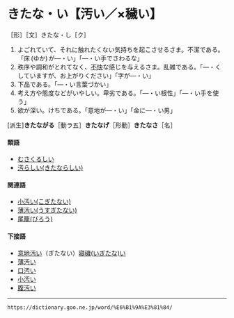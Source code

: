 # きたな・い【汚い／×穢い】

［形］［文］きたな・し［ク］
1. よごれていて、それに触れたくない気持ちを起こさせるさま。不潔である。「床 (ゆか) が―・い」「―・い手でさわるな」
2. 秩序や調和がとれてなく、[不快](ふかい（不快）)な感じを与えるさま。乱雑である。「―・くしていますが、お上がりください」「字が―・い」
3. 下品である。「―・い言葉づかい」
4. 考え方や態度などがいやしい。卑劣である。「―・い根性」「―・い手を使う」
5. 欲が深い。けちである。「意地が―・い」「金に―・い男」
    

\[派生\]**きたながる**［動ラ五］**きたなげ**［形動］**きたなさ**［名］

#### 類語

-   [むさくるしい](https://dictionary.goo.ne.jp/word/%E3%82%80%E3%81%95%E3%81%8F%E3%82%8B%E3%81%97%E3%81%84/#jn-215025)
-   [汚らしい(きたならしい)](https://dictionary.goo.ne.jp/word/%E6%B1%9A%E3%82%89%E3%81%97%E3%81%84/#jn-52596)

#### 関連語

-   [小汚い(こぎたない)](https://dictionary.goo.ne.jp/word/%E5%B0%8F%E6%B1%9A%E3%81%84/#jn-76472)
-   [薄汚い(うすぎたない)](https://dictionary.goo.ne.jp/word/%E8%96%84%E6%B1%9A%E3%81%84/#jn-18773)
-   [尾籠(びろう)](https://dictionary.goo.ne.jp/word/%E5%B0%BE%E7%B1%A0/#jn-188825)

#### 下接語

-   [意地汚い](https://dictionary.goo.ne.jp/word/%E6%84%8F%E5%9C%B0%E6%B1%9A%E3%81%84/#jn-11181)（ぎたない）[寝穢(いぎたな)い](https://dictionary.goo.ne.jp/word/%E5%AF%9D%E7%A9%A2%E3%81%84/#jn-10404)
-   [薄汚い](https://dictionary.goo.ne.jp/word/%E8%96%84%E6%B1%9A%E3%81%84/#jn-18773)
-   [口汚い](https://dictionary.goo.ne.jp/word/%E5%8F%A3%E6%B1%9A%E3%81%84/#jn-61986)
-   [小汚い](https://dictionary.goo.ne.jp/word/%E5%B0%8F%E6%B1%9A%E3%81%84/#jn-76472)
-   [腹汚い](https://dictionary.goo.ne.jp/word/%E8%85%B9%E6%B1%9A%E3%81%84/#jn-179746)

---
`https://dictionary.goo.ne.jp/word/%E6%B1%9A%E3%81%84/`